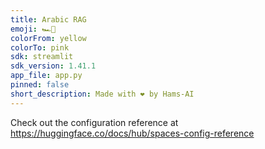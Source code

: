 ```yaml
---
title: Arabic RAG
emoji: 🏎️💨
colorFrom: yellow
colorTo: pink
sdk: streamlit
sdk_version: 1.41.1
app_file: app.py
pinned: false
short_description: Made with ❤ by Hams-AI
---
```


Check out the configuration reference at https://huggingface.co/docs/hub/spaces-config-reference
